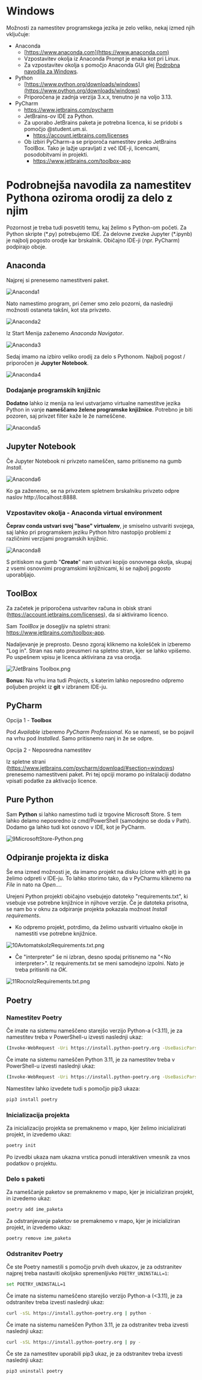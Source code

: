 # Windows
Možnosti za namestitev programskega jezika je zelo veliko, nekaj izmed njih vključuje:
* Anaconda
    * [https://www.anaconda.com](https://www.anaconda.com)
    * Vzpostavitev okolja iz Anaconda Prompt je enaka kot pri Linux.
    * Za vzpostavitev okolja s pomočjo Anaconda GUI glej [Podrobna navodila za Windows](./podrobna-navodila/WINDOWS.md).
* Python
    * [https://www.python.org/downloads/windows](https://www.python.org/downloads/windows)
    * Priporočena je zadnja verzija 3.x.x, trenutno je na voljo 3.13.
* PyCharm
    * https://www.jetbrains.com/pycharm
    * JetBrains-ov IDE za Python.
    * Za uporabo JetBrains paketa je potrebna licenca, ki se pridobi s pomočjo @student.um.si.
        * https://account.jetbrains.com/licenses
    * Ob izbiri PyCharm-a se priporoča namestitev preko JetBrains ToolBox. Tako je lažje upravljati z več IDE-ji, licencami, posodobitvami in projekti.
        * https://www.jetbrains.com/toolbox-app

# Podrobnejša navodila za namestitev Pythona oziroma orodij za delo z njim
Pozornost je treba tudi posvetiti temu, kaj želimo s Python-om početi. Za Python skripte (\*.py) potrebujemo IDE. Za delovne zvezke Jupyter (\*.ipynb) je najbolj pogosto orodje kar brskalnik. Običajno IDE-ji (npr. PyCharm) podpirajo oboje.

## Anaconda
Najprej si prenesemo namestitveni paket.

![Anaconda1](./slike/1Anaconda.png)

Nato namestimo program, pri čemer smo zelo pozorni, da naslednji možnosti ostaneta takšni, kot sta privzeto. 

![Anaconda2](./slike/2Anaconda2022.05(64-bit).png)

Iz Start Menija zaženemo *Anaconda Navigator*.

![Anaconda3](./slike/3AnacondaStartMenu.png)

Sedaj imamo na izbiro veliko orodij za delo s Pythonom. Najbolj pogost / priporočen je **Jupyter Notebook**.

![Anaconda4](./slike/4AnacondaNavigator.png)

### Dodajanje programskih knjižnic
**Dodatno** lahko iz menija na levi ustvarjamo virtualne namestitve jezika Python in vanje **nameščamo želene programske knjižnice**. Potrebno je biti pozoren, saj privzet filter kaže le že nameščene.

![Anaconda5](./slike/5AnacondaNavigator.png)

## Jupyter Notebook
Če Jupyter Notebook ni privzeto nameščen, samo pritisnemo na gumb *Install*.

![Anaconda6](./slike/6AnacondaNavigatorJupyter.png)

Ko ga zaženemo, se na privzetem spletnem brskalniku privzeto odpre naslov http://localhost:8888. 

### Vzpostavitev okolja - Anaconda virtual environment
**Čeprav conda ustvari svoj "base" virtualenv**, je smiselno ustvariti svojega, saj lahko pri programskem jeziku Python hitro nastopijo problemi z različnimi verzijami programskih knjižnic. 

![Anaconda8](./slike/8AnacondaVirtualEnv.png)

S pritiskom na gumb "**Create**" nam ustvari kopijo osnovnega okolja, skupaj z vsemi osnovnimi programskimi knjižnicami, ki se najbolj pogosto uporabljajo.

## ToolBox

Za začetek je priporočena ustvaritev računa in obisk strani (https://account.jetbrains.com/licenses), da si aktiviramo licenco. 

Sam *ToolBox* je dosegljiv na spletni strani: https://www.jetbrains.com/toolbox-app.

Nadaljevanje je preprosto. Desno zgoraj kliknemo na kolešček in izberemo "Log in". Stran nas nato preusmeri na spletno stran, kjer se lahko vpišemo. Po uspešnem vpisu je licenca aktivirana za vsa orodja.

![7JetBrains Toolbox.png](./slike/7JetBrainsToolbox.png)

**Bonus:** Na vrhu ima tudi *Projects*, s katerim lahko neposredno odpremo poljuben projekt iz **git** v izbranem IDE-ju.

## PyCharm
Opcija 1 - **Toolbox**

Pod *Available* izberemo *PyCharm Professional*. Ko se namesti, se bo pojavil na vrhu pod *Installed*. Samo pritisnemo nanj in že se odpre. 

Opcija 2 - Neposredna namestitev

Iz spletne strani (https://www.jetbrains.com/pycharm/download/#section=windows) prenesemo namestitveni paket. Pri tej opciji moramo po inštalaciji dodatno vpisati podatke za aktivacijo licence.

## Pure Python
Sam **Python** si lahko namestimo tudi iz trgovine Microsoft Store. S tem lahko delamo neposredno iz cmd/PowerShell (samodejno se doda v Path). Dodamo ga lahko tudi kot osnovo v IDE, kot je PyCharm. 

![9MicrosoftStore-Python.png](./slike/9MicrosoftStore-Python.png)

## Odpiranje projekta iz diska

Še ena izmed možnosti je, da imamo projekt na disku (clone with git) in ga želimo odpreti v IDE-ju. To lahko storimo tako, da v PyCharmu kliknemo na *File* in nato na *Open...*.

Urejeni Python projekti običajno vsebujejo datoteko "requirements.txt", ki vsebuje vse potrebne knjižnice in njihove verzije. Če je datoteka prisotna, se nam bo v oknu za odpiranje projekta pokazala možnost *Install requirements*. 

* Ko odpremo projekt, potrdimo, da želimo ustvariti virtualno okolje in namestiti vse potrebne knjižnice.

![10AvtomatskoIzRequirements.txt.png](./slike/10AvtomatskoIzRequirements.txt.png)

* Če "interpreter" še ni izbran, desno spodaj pritisnemo na "\<No interpreter\>". Iz requirements.txt se meni samodejno izpolni. Nato je treba pritisniti na *OK*.

![11RocnoIzRequirements.txt.png](./slike/11RocnoIzRequirements.txt.png)

## Poetry
### Namestitev Poetry
Če imate na sistemu nameščeno starejšo verzijo Python-a (<3.11), je za namestitev treba v PowerShell-u izvesti naslednji ukaz:
```bash
(Invoke-WebRequest -Uri https://install.python-poetry.org -UseBasicParsing).Content | python -
```
Če imate na sistemu nameščen Python 3.11, je za namestitev treba v PowerShell-u izvesti naslednji ukaz:
```bash
(Invoke-WebRequest -Uri https://install.python-poetry.org -UseBasicParsing).Content | py -
```
Namestitev lahko izvedete tudi s pomočjo pip3 ukaza:
```bash
pip3 install poetry
```
### Inicializacija projekta
Za inicializacijo projekta se premaknemo v mapo, kjer želimo inicializirati projekt, in izvedemo ukaz:
```bash
poetry init
```
Po izvedbi ukaza nam ukazna vrstica ponudi interaktiven vmesnik za vnos podatkov o projektu.
### Delo s paketi
Za nameščanje paketov se premaknemo v mapo, kjer je inicializiran projekt, in izvedemo ukaz:
```bash
poetry add ime_paketa
```
Za odstranjevanje paketov se premaknemo v mapo, kjer je inicializiran projekt, in izvedemo ukaz:
```bash
poetry remove ime_paketa
```
### Odstranitev Poetry
Če ste Poetry namestili s pomočjo prvih dveh ukazov, je za odstranitev najprej treba nastaviti okoljsko spremenljivko ``POETRY_UNINSTALL=1``:
```bash
set POETRY_UNINSTALL=1
```
Če imate na sistemu nameščeno starejšo verzijo Python-a (<3.11), je za odstranitev treba izvesti naslednji ukaz:
```bash
curl -sSL https://install.python-poetry.org | python -
```
Če imate na sistemu nameščen Python 3.11, je za odstranitev treba izvesti naslednji ukaz:
```bash
curl -sSL https://install.python-poetry.org | py -
```
Če ste za namestitev uporabili pip3 ukaz, je za odstranitev treba izvesti naslednji ukaz:
```bash
pip3 uninstall poetry
```

